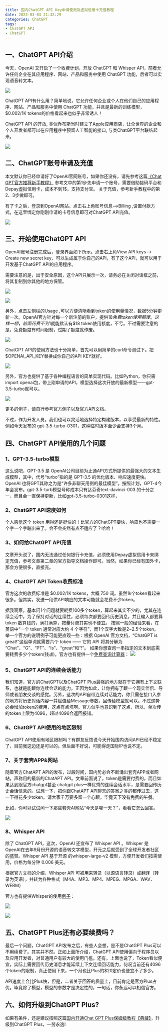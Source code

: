 ```yaml
---
title: 国内ChatGPT API Key申请使用及虚拟信用卡充值教程
date: 2023-03-03 21:32:29
categories: ChatGPT
tags: 
- ChatGPT API
- ChatGPT
---
```


## 一、ChatGPT API介绍

今天，OpenAI 又开启了一个收费计划，开放 ChatGPT 和 Whisper API，前者允许任何企业在其应用程序、网站、产品和服务中使用 ChatGPT 功能，后者可以实现语音转文本。

![](https://cdn.jsdelivr.net/gh/btcltceth/blogassets@latest/c/img/chatgpt-api-1.png)


ChatGPT API有什么用？简单地说，它允许任何企业或个人在他们自己的应用程序、网站、产品和服务中使用 ChatGPT 功能，并且是最新的训练模型，$0.002/1K tokens的价格看起来也似乎非常诱人！

ChatGPT API 的开放, 类似乔布斯当时建立了Apple应用商店，让全世界的企业和个人开发者都可以在应用程序中预留人工智能的接口, 与类ChatGPT平台联结起来。

![](https://cdn.jsdelivr.net/gh/btcltceth/blogassets@latest/c/img/chatgpt-api-2.png)


## 二、ChatGPT账号申请及充值

本文默认你已经申请好了OpenAI官网账号，如果你还没有，请先参考这篇[《Chat GPT官方推荐新手教程》](https://chatgpt-plus.github.io/chatgpt-plus/) 参考文中的第1步先申请一个账号，需要借助接码平台和Depay虚拟信用卡，成本不到1$，支持支付宝。
关于充值，参考新手教程中的第2、3步做即可。

有了卡之后，登录到OpenAI网站，点击右上角账号信息-->Billing ,设置付款方式，在这里绑定你刚刚申请的卡号信息即可对ChatGPT API充值。

![](https://cdn.jsdelivr.net/gh/btcltceth/blogassets@latest/c/img/chatgpt-api-3.png)


## 三、开始使用ChatGPT API

OpenAI账号注册完成后，登录界面如下所示。点击右上角View API keys—> Create new secret key，可以生成属于你自己的API，有了这个API，就可以用于开发基于ChatGPT API的应用程序。

需要注意的是，出于安全原因，这个API只展示一次，请务必在关闭对话框之前，将其复制到你其他的地方保管。

![](https://cdn.jsdelivr.net/gh/btcltceth/blogassets@latest/c/img/chatgpt-api-4.png)



![](https://cdn.jsdelivr.net/gh/btcltceth/blogassets@latest/c/img/chatgpt-api-5.png)



另外，点击左侧栏的Usage ,可以方便清晰看到token的使用量情况，数据5分钟更新一次。OpenAI官方针对每一个新注册的账户，提供$18免费token使用额度。这样一想，前面花费不到$1就能默认有$18 token使用额度，不亏。不过需要注意的是，免费额度有时间限制，过期了额度就作废。

![](https://cdn.jsdelivr.net/gh/btcltceth/blogassets@latest/c/img/chatgpt-api-6.png)



ChatGPT API的使用方法也十分简单，首先可以用简单的curl命令测试下。把$OPENAI_API_KEY替换成你自己的API KEY就好。

![](https://cdn.jsdelivr.net/gh/btcltceth/blogassets@latest/c/img/chatgpt-api-7.png)



另外，官方也提供了基于各种编程语言的简单实现代码。比如Python，你只需import openai包，带上刚申请的API，模型选择这次开放的最新模型——gpt-3.5-turbo就可以。

![](https://cdn.jsdelivr.net/gh/btcltceth/blogassets@latest/c/img/chatgpt-api-8.png)



更多的例子，请自行参考[官方例子](https://openai.com/blog/introducing-chatgpt-and-whisper-apis)以及[官方API文档](https://platform.openai.com/docs/api-reference/introduction)。

不过，作为开发人员，我们也可以灵活地选择特定构建版本，以享受最新的特性。例如今天发布的 gpt-3.5-turbo-0301，这种临时版本至少会支持3个月。

## 四、ChatGPT API使用的几个问题

### 1、GPT-3.5-turbo模型

这么说吧，GPT-3.5 是 OpenAI公司目前为止通API方式所提供的最强大的文本生成模型，其中，代号“turbo”指的是 GPT-3.5 的优化版本、响应速度更快。OpenAI 也将GPT其称之为是“许多非聊天用例的最佳模型”。按照计划，GPT-4今年会发布。gpt-3.5-turb模型号称成本只有达芬奇text-davinci-003 的十分之一，而且会一直保持更新，比如gpt-3.5-turbo-0301这样，

### 2、ChatGPT API速度如何

个人感觉这个 token 用得还是挺快的！比官方的ChatGPT要快，响应也不需要一个字一个字蹦出来了。会不会突然有点不适应了？哈哈！

### 3、如何给ChatGPT API充值

文章开头说了，国内无法通过任何银行卡充值，必须使用Depay虚拟信用卡来绑定充值，参考文章第二章的官方指导文档操作即可。当然，如果你已经有国外卡，那会方便很多，直接充。

### 4、ChatGPT API Token收费标准

官方这次的收费标准是 $0.002/1K tokens，大概 750 词。虽然1k个token看起来很多。但其实，发送一段供API响应的文本可能就会花费不少token。

据我观察，基本问1个问题就要耗费100多个token，算起来其实不少的，尤其在连续会话中，为了保持对话的连续性，必须每次都要回传历史消息，并且输入都要算 token 数算钱的，满打满算，按量付费其实也不便宜。
按照一般的经验来看，在英语中“一个 token 通常对应大约 4 个字符”，而1个汉字大致是2~2.5个token。
举一个官方的说明例子可能更直观一些：根据 OpenAI 官方文档，“ChatGPT is great!”这组单词就需要六个 token —— 它的 API 将其分解为 “Chat”、“G”、“PT”、“is”、“great”和“!”。
如果你想查询一串指定的文本到底需要耗费多少个token(钱💰)，官方也有提供一个[免费查询计算器](https://platform.openai.com/tokenizer)：
![](https://cdn.jsdelivr.net/gh/btcltceth/blogassets@latest/c/img/chatgpt-api-9.png)


### 5、ChatGPT API的连续会话能力

我们知道，官方的ChatGPT以及ChatGPT Plus最强的地方就在于它拥有上下文联系，也就是能跟你连续会话的能力，正因为如此，让你拥有了跟一个现实伴侣、导师或者朋友交谈的感觉。另外，这次的API自带连续对话能力，你只需在接口入参的地方将历史对话内容一并赋值给Message参数，回传给模型就可以。不过这势必会增加token的费用，这点有点坑啊。官方似乎也意识到了这点，所以，单次传的token上限为4096，超过4096会返回报错。

### 6、ChatGPT API使用的地区限制

ChatGPT API使用有地区限制吗？有群友反馈说今天开始国内访问API已经不稳定了，目前我这边还是可以的。但后面不好说，可能得走国际IP也说不定。

### 7、关于套壳APP&网站

随着官方ChatAPT API的发布，过段时间，国内势必会不断涌出套壳APP或者网站，声称用的最新的ChatAPT API。文章前面说了，token是需要付费的，而且如果达到跟官方chatgpt甚至 chatgpt plus一样优秀的连续会话水平，是需要回传历史会话信息的。试想一下，把你跟ChatAPT API聊天的答案之类的都传过去，这一下得花多少token。请大家千万要多留一个心眼，毕竟天下没有免费的午餐。

比如，你可以试试问一下那些套壳AI网站“今天是哪一天？”，看看它怎么回答。

![](https://cdn.jsdelivr.net/gh/btcltceth/blogassets@latest/c/img/chatgpt-api-10.png)



### 8、Whisper API

除了 ChatGPT API，这次，OpenAI 还宣布了 Whisper API 。Whisper 是OpenAI在去年9月份开源的语音转文字模型，开元之后就受到了全球开发者社区的盛赞。Whisper API 基于开源 的whisper-large-v2 模型，方便开发者们按需使用，价格为每分钟 0.006 美元。

根据官方文档的介绍，Whisper API 可被用来转录（以源语言转录）或翻译（转录为英语），并转为各种格式（M4A、MP3、MP4、MPEG、MPGA、WAV、WEBM）

官方也有提供Whisper的使用[例子](https://openai.com/blog/introducing-chatgpt-and-whisper-apis)：

![](https://cdn.jsdelivr.net/gh/btcltceth/blogassets@latest/c/img/chatgpt-api-11.png)



![](https://cdn.jsdelivr.net/gh/btcltceth/blogassets@latest/c/img/chatgpt-api-12.png)



## 五、ChatGPT Plus还有必要续费吗？

最后一个问题，ChatGPT API发布之后，有些人会想，是不是ChatGPT Plus可以不用续费了。其实并不然。正如上面所介绍，ChatGPT API使用偏向于程序员以及应用开发者，对普通用户有较大的使用门槛。还有，上面也说了，Token看似便宜，实际上需要回传历史消息才能延续上下文连续回话能力，何况当前还有4096个token的限制，真正使用下来，一个月也比Plus的$20定价也便宜不了多少。

API速度上会比Plus快，但是，二者关于回答的质量上，目前肯定是官方Plus占优。毕竟除了模型，模型的参数才是决定性的，一句话，你永远可以相信官方。

## 六、如何升级到ChatGPT Plus?

如果有条件，还是建议按照这篇[国内开通Chat GPT Plus保姆级教程【典藏】](https://chatgpt-plus.github.io)，升级到ChatGPT Plus，一劳永逸!